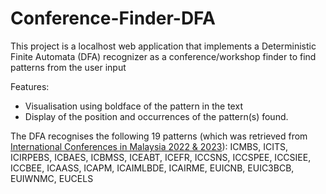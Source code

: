 # Conference-Finder-DFA

This project is a localhost web application that implements a Deterministic Finite Automata (DFA) recognizer as a conference/workshop finder to find patterns from the user input

Features:
* Visualisation using boldface of the pattern in the text
* Display of the position and occurrences of the pattern(s) found.

The DFA recognises the following 19 patterns (which was retrieved from [International Conferences in Malaysia 2022 & 2023](https://www.allconferencealert.com/malaysia.html?srh=1&searchtopic=&searchcountry=&searchmonth=&searchcity=Kuala%20Lumpur&searchdate=&page=2)):
ICMBS, ICITS, ICIRPEBS, ICBAES, ICBMSS, ICEABT, ICEFR, ICCSNS, ICCSPEE, ICCSIEE, ICCBEE, ICAASS, ICAPM, ICAIMLBDE, ICAIRME, EUICNB, EUIC3BCB, EUIWNMC, EUCELS
